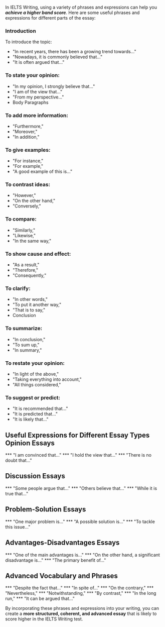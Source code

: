 In IELTS Writing, using a variety of phrases and expressions can help you ***achieve a higher band score***. Here are some useful phrases and expressions for different parts of the essay:

### Introduction
To introduce the topic:

* "In recent years, there has been a growing trend towards..."
* "Nowadays, it is commonly believed that..."
* "It is often argued that..."

### To state your opinion:

* "In my opinion, I strongly believe that..."
* "I am of the view that..."
* "From my perspective..."
* Body Paragraphs
  
### To add more information:

* "Furthermore,"
* "Moreover,"
* "In addition,"

### To give examples:

* "For instance,"
* "For example,"
* "A good example of this is..."

### To contrast ideas:

* "However,"
* "On the other hand,"
* "Conversely,"

### To compare:

* "Similarly,"
* "Likewise,"
* "In the same way,"
  
### To show cause and effect:

* "As a result,"
* "Therefore,"
* "Consequently,"
  
### To clarify:

* "In other words,"
* "To put it another way,"
* "That is to say,"
* Conclusion

  
### To summarize:

* "In conclusion,"
* "To sum up,"
* "In summary,"

### To restate your opinion:

* "In light of the above,"
* "Taking everything into account,"
* "All things considered,"

### To suggest or predict:

* "It is recommended that..."
* "It is predicted that..."
* "It is likely that..."


## Useful Expressions for Different Essay Types Opinion Essays

*** "I am convinced that..."
*** "I hold the view that..."
*** "There is no doubt that..."

## Discussion Essays

*** "Some people argue that..."
*** "Others believe that..."
*** "While it is true that..."

## Problem-Solution Essays

*** "One major problem is..."
*** "A possible solution is..."
*** "To tackle this issue..."

## Advantages-Disadvantages Essays
*** "One of the main advantages is..."
*** "On the other hand, a significant disadvantage is..."
*** "The primary benefit of..."

## Advanced Vocabulary and Phrases

*** "Despite the fact that..."
*** "In spite of..."
*** "On the contrary,"
*** "Nevertheless,"
*** "Notwithstanding,"
*** "By contrast,"
*** "In the long run,"
*** "It can be argued that..."

By incorporating these phrases and expressions into your writing, you can create a **more structured, coherent, and advanced essay** that is likely to score higher in the IELTS Writing test.
